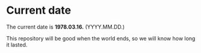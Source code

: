 # Current date

The current date is **1978.03.16.** (YYYY.MM.DD.)

This repository will be good when the world ends, so we will know how long it lasted.
